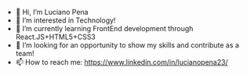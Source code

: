 - 👋 Hi, I’m Luciano Pena
- 👀 I’m interested in Technology!
- 🌱 I’m currently learning FrontEnd development through React.JS+HTML5+CSS3
- 💞️ I’m looking for an opportunity to show my skills and contribute as a team!
- 📫 How to reach me: https://www.linkedin.com/in/lucianopena23/

<!---
lucianonp23/lucianonp23 is a ✨ special ✨ repository because its `README.md` (this file) appears on your GitHub profile.
You can click the Preview link to take a look at your changes.
--->
